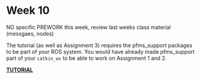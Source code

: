 Week 10
=========================

NO specific PREWORK this week, review last weeks class material (messgaes, nodes)

The tutorial (as well as Assignment 3) requires the pfms_support packages to be part of your ROS system. You would have already made pfms_support part of your `catkin_ws` to be able to work on Assignment 1 and 2.

**[TUTORIAL](./TUTORIAL.md)**



